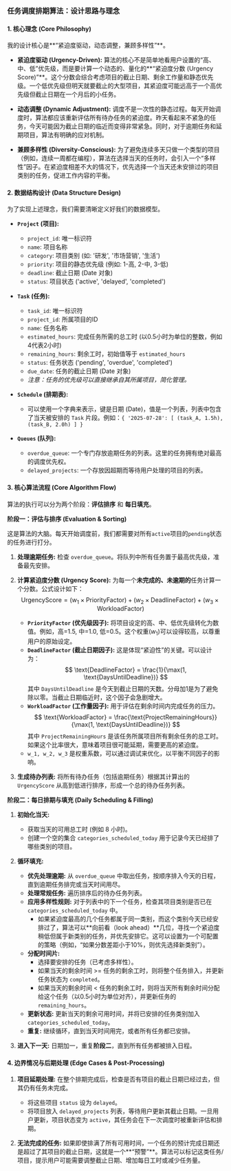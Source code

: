 ### **任务调度排期算法：设计思路与理念**

#### 1. 核心理念 (Core Philosophy)

我的设计核心是**“紧迫度驱动，动态调整，兼顾多样性”**。

* **紧迫度驱动 (Urgency-Driven):** 算法的核心不是简单地看用户设置的“高、中、低”优先级，而是要计算一个动态的、量化的**“紧迫度分数 (Urgency Score)”**。这个分数会综合考虑项目的截止日期、剩余工作量和静态优先级。一个低优先级但明天就要截止的大型项目，其紧迫度可能远高于一个高优先级但截止日期在一个月后的小任务。

* **动态调整 (Dynamic Adjustment):** 调度不是一次性的静态过程。每天开始调度时，算法都应该重新评估所有待办任务的紧迫度。昨天看起来不紧急的任务，今天可能因为截止日期的临近而变得非常紧急。同时，对于逾期任务和延期项目，算法有明确的应对机制。

* **兼顾多样性 (Diversity-Conscious):** 为了避免连续多天只做一个类型的项目（例如，连续一周都在编程），算法在选择当天的任务时，会引入一个“多样性”因子。在紧迫度相差不大的情况下，优先选择一个当天还未安排过的项目类别的任务，促进工作内容的平衡。

#### 2. 数据结构设计 (Data Structure Design)

为了实现上述理念，我们需要清晰定义好我们的数据模型。

* **`Project` (项目):**
    * `project_id`: 唯一标识符
    * `name`: 项目名称
    * `category`: 项目类别 (如: '研发', '市场营销', '生活')
    * `priority`: 项目的静态优先级 (例如: 1-高, 2-中, 3-低)
    * `deadline`: 截止日期 (Date 对象)
    * `status`: 项目状态 ('active', 'delayed', 'completed')

* **`Task` (任务):**
    * `task_id`: 唯一标识符
    * `project_id`: 所属项目的ID
    * `name`: 任务名称
    * `estimated_hours`: 完成任务所需的总工时 (以0.5小时为单位的整数，例如4代表2小时)
    * `remaining_hours`: 剩余工时，初始值等于 `estimated_hours`
    * `status`: 任务状态 ('pending', 'overdue', 'completed')
    * `due_date`: 任务的截止日期 (Date 对象)
    * *注意：任务的优先级可以直接继承自其所属项目，简化管理。*

* **`Schedule` (排期表):**
    * 可以使用一个字典来表示，键是日期 (Date)，值是一个列表，列表中包含了当天被安排的 `Task` 片段。例如：`{ '2025-07-28': [ (task_A, 1.5h), (task_B, 2.0h) ] }`

* **`Queues` (队列):**
    * `overdue_queue`: 一个专门存放逾期任务的列表。这里的任务拥有绝对最高的调度优先权。
    * `delayed_projects`: 一个存放因超期而等待用户处理的项目的列表。

#### 3. 核心算法流程 (Core Algorithm Flow)

算法的执行可以分为两个阶段：**评估排序** 和 **每日填充**。

**阶段一：评估与排序 (Evaluation & Sorting)**

这是算法的大脑。每天开始调度前，我们都需要对所有`active`项目的`pending`状态的任务进行打分。

1.  **处理逾期任务:** 检查 `overdue_queue`。将队列中所有任务置于最高优先级，准备最先安排。

2.  **计算紧迫度分数 (Urgency Score):**
    为每一个**未完成的、未逾期的**任务计算一个分数。公式设计如下：
    $$
    \text{UrgencyScore} = (w_1 \times \text{PriorityFactor}) + (w_2 \times \text{DeadlineFactor}) + (w_3 \times \text{WorkloadFactor})
    $$
    * **`PriorityFactor` (优先级因子):** 将项目设定的高、中、低优先级转化为数值。例如，高=1.5, 中=1.0, 低=0.5。这个权重($w_1$)可以设得较高，以尊重用户的原始设定。
    * **`DeadlineFactor` (截止日期因子):** 这是体现“紧迫性”的关键。可以设计为：
        $$
        \text{DeadlineFactor} = \frac{1}{\max(1, \text{DaysUntilDeadline})}
        $$
        其中 `DaysUntilDeadline` 是今天到截止日期的天数。分母加1是为了避免除以零。当截止日期临近时，这个因子会急剧增大。
    * **`WorkloadFactor` (工作量因子):** 用于评估在剩余时间内完成任务的压力。
        $$
        \text{WorkloadFactor} = \frac{\text{ProjectRemainingHours}}{\max(1, \text{DaysUntilDeadline})}
        $$
        其中 `ProjectRemainingHours` 是该任务所属项目所有剩余任务的总工时。如果这个比率很大，意味着项目很可能延期，需要更高的紧迫度。
    * `w_1, w_2, w_3` 是权重系数，可以通过调试来优化，以平衡不同因子的影响。

3.  **生成待办列表:** 将所有待办任务（包括逾期任务）根据其计算出的 `UrgencyScore` 从高到低进行排序，形成一个总的待办任务列表。

**阶段二：每日排期与填充 (Daily Scheduling & Filling)**

1.  **初始化当天:**
    * 获取当天的可用总工时 (例如 8 小时)。
    * 创建一个空的集合 `categories_scheduled_today` 用于记录今天已经排了哪些类别的项目。

2.  **循环填充:**
    * **优先处理逾期:** 从 `overdue_queue` 中取出任务，按顺序排入今天的日程，直到逾期任务排完或当天时间用尽。
    * **处理常规任务:** 遍历排序后的待办任务列表。
    * **应用多样性规则:** 对于列表中的下一个任务，检查其项目类别是否已在 `categories_scheduled_today` 中。
        * 如果紧迫度最高的几个任务都属于同一类别，而这个类别今天已经安排过了，算法可以**向前看（look ahead）**几位，寻找一个紧迫度稍低但属于新类别的任务，并优先安排它。这可以设置为一个可配置的策略（例如，“如果分数差距小于10%，则优先选择新类别”）。
    * **分配时间片:**
        * 选择要安排的任务（已考虑多样性）。
        * 如果当天的剩余时间 >= 任务的剩余工时，则将整个任务排入，并更新任务状态为 `completed`。
        * 如果当天的剩余时间 < 任务的剩余工时，则将当天所有剩余时间分配给这个任务（以0.5小时为单位对齐），并更新任务的 `remaining_hours`。
    * **更新状态:** 更新当天的剩余可用时间，并将已安排的任务类别加入 `categories_scheduled_today`。
    * **重复:** 继续循环，直到当天时间用完，或者所有任务都已安排。

3.  **进入下一天:** 日期加一，重复**阶段二**，直到所有任务都被排入日程。

#### 4. 边界情况与后期处理 (Edge Cases & Post-Processing)

1.  **项目延期处理:** 在整个排期完成后，检查是否有项目的截止日期已经过去，但其仍有任务未完成。
    * 将这些项目 `status` 设为 `delayed`。
    * 将项目放入 `delayed_projects` 列表，等待用户更新其截止日期。一旦用户更新，项目状态变为 `active`，其任务会在下一次调度时被重新评估和排期。

2.  **无法完成的任务:** 如果即使排满了所有可用时间，一个任务的预计完成日期还是超过了其项目的截止日期，这就是一个**“预警”**。算法可以标记这类任务/项目，提示用户可能需要调整截止日期、增加每日工时或减少任务量。


